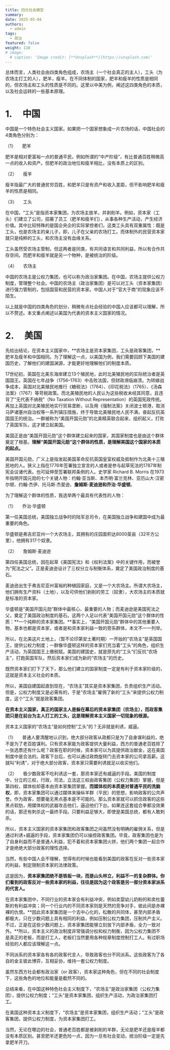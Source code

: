 ```yaml
---
title: 四元社会模型
summary: 
date: 2025-05-04
authors:
  - admin
tags:
  - 政治
featured: false
weight: 110
# image:
  # caption: 'Image credit: [**Unsplash**](https://unsplash.com)'
---
```




总体而言，人类社会由四类角色组成，农场主（一个社会真正的主人），工头（为农场主打工的人），肥羊，瘦羊。在不同体制的国家，肥羊和瘦羊的性质是相同的，但农场主和工头的性质是不同的。这里以中美为例，阐述这四类角色的本质，以及社会运转的一些基本原理。

# 1.     中国

中国是一个特色社会主义国家。如果把一个国家想象成一片农场的话，中国社会的4类角色分别为：

（1）     肥羊

肥羊是相对更富裕一点的普通平民，例如所谓的“中产阶级”，有比普通百姓稍微高一点的收入和资产。但肥羊的政治地位和瘦羊相比，没有本质上的区别。

（2）     瘦羊

瘦羊指最广大的普通贫穷百姓，和肥羊只是有资产和收入差距，但不影响肥羊和瘦羊的性质是相同。

（3）     工头

在中国，“工头”是指资本家集团，为农场主放羊，并剥削羊。例如，资本家（工头）们建立了公司，招募了员工（肥羊和瘦羊们），从事各种生产活动，产生经济价值。其中比较特殊的是国企央企的实际掌控者们，这类工头具有双重属性：既是工头，也是农场主的亲儿子，即，儿子在父亲的农场打工。而体制外的民营资本家就只是纯粹的工头，和农场主没有血缘关系。

工头虽然受农场主管制，但这两者是同类，有共同语言和共同利益，所以有合作共存空间。而肥羊和瘦羊就是另一个物种，是被统治的阶级。

（4）     农场主

中国的农场主是公权力集团，也可以称为政治家集团。在中国，农场主提供公权力制度，管理整个社会。中国的农场主（政治家集团）是可以对工头（资本家集团）进行强力管制的，包括国营和民营的资本家。中国人对于“官大于商”的现象应该不陌生。

以上就是中国的四类角色的划分，稍微有点社会经验的中国人应该都可以理解，所以不赘述。本文重点阐述以美国为代表的资本主义国家的情况。



# 2.     美国

先给出结论，在资本主义国家中，**农场主是资本家集团，工头是政客集团，**肥羊及瘦羊和中国相同。为了理解这一点，以美国为例，我们需要回顾下美国的建国历史，了解他们的建国渊源，才能更好地理解他们的制度本质。

17世纪初，英国在北美东海岸建立13个殖民地，此时北美殖民地的实际统治者是英国国王。英国在七年战争（1756–1763）中击败法国，但财政濒临崩溃。为转嫁战争成本，英国对北美殖民地推行《糖税法》（1764）、《印花税法》（1765）、《汤森法案》（1767）等苛税政策。而北美殖民地的人民认为这些税收未经其同意，且违背了“无代表不纳税”（No Taxation Without Representation）的英国宪政传统。再加上英国对北美殖民地实行贸易垄断，以及用《强制法案》关闭波士顿港，取消马萨诸塞州自治权等一系列镇压措施，终于导致北美殖民地人民不满，奋起反抗英国国王的统治。一群被称为“美国开国元勋”的北美精英联合起来，组织起义，打败了英国军队，这才建立起美国。

美国正是由“美国开国元勋”这个群体建立起来的国家，其国家制度也是由这个群体奠定了根基。**理解“美国开国元勋”这个群体的性质，是理解美国这个国家的本质的起点。**

美国开国元勋，广义上是指发起美国革命反抗英国皇室权威及抵制作为北美十三殖民地的人。狭义上指在1776年签署独立宣言的人或者是参与起草宪法的1787年制宪会议诸代表。也可延伸至签署联邦条例的人。史学家 Richard B. Morris 在1973年指明开国元勋的七个关键人物：约翰·亚当斯、本杰明·富兰克林、亚历山大·汉密尔顿、约翰·杰伊、托马斯·杰斐逊、**詹姆斯·麦迪逊和乔治·华盛顿**。

为了理解这个群体的性质，我选举两个最具有代表性的人物：

（1）     乔治·华盛顿

第一任美国总统，美国独立战争时的陆军总司令，在美国独立战争和建国中成为最重要的角色。

华盛顿是弗吉尼亚州一个大农场主，其拥有的庄园面积达8000英亩（32平方公里），他拥有317个奴隶。

（2）     詹姆斯·麦迪逊

第四任美国总统，因在起草《美国宪法》和《权利法案》中的关键作用，而被誉为“宪法之父”。正是麦迪逊设计了三权分立与制衡体系，奠定了美国政治制度的基石。

麦迪逊出生于弗吉尼亚州富裕的种植园家庭，又是一个大农场主。所谓大农场主，他们拥有生产资料（土地），以及可供他们剥削的劳工（奴隶），大农场主的本质就是标准的资本家。

华盛顿是“美国开国元勋”群体中最核心、最重要的人物；而麦迪逊是美国宪法之父，奠定了美国政治制度的基石。这两个人足以代表“美国开国元勋”这个群体的性质：**一个纯粹的资本家集团。**事实上，“美国开国元勋”群体中的其他重要人物，基本也都是资本家，或者是和资本家利益一致的旁系群体，本文不一一列举。

所以，在北美这片土地上，（暂不论印第安土著时期）一开始的“农场主”是英国国王，提供公权力制度；一群像华盛顿这样的资本家们充当着“工头”的角色，组织生产活动，为英国国王上缴税赋。美国的建国史，就是原先的“工头”们反抗“农场主”，打跑英国军队，然后资本家们成为新的“农场主”的历史。

既然资本家们打下了天下，那么他们建立的国家制度一定是有利于资本家阶级的，这就是资本主义社会的本质。

所以，美国自建国起直到现在，“农场主”其实是资本家集团，负责组织生产活动。但是，公权力制度又是必需有的，于是“农场主”雇佣了新的“工头“来提供公权力制度，这个“工头”就是政客集团。

**在资本主义国家，真正的国家主人是躲在幕后的资本家集团（农场主），而政客集团只是在前台为主人打工的工头，这是理解资本主义国家一切现象的根源。**

资本主义国家的“农场主”是如何控制“工头”的？无非就是利诱，威逼。

（1）     普通人要清醒地认识到，绝大部分政客从政都只是为了自身谋利益的，绝不是为了老百姓谋利。只有资本家能为政客提供大量利益，西方的普通老百姓除了一张选票还有什么呢？政客在职的时候，资本家可以为其提供政治献金，这在美国制度中是合法的。政客下台后，也可以通过政商旋转门去资本家的公司拿高薪。这就叫“利诱”，对于绝大部分政客，资本家只需要利诱就足以收买他们。

（2）     极少数政客不吃利诱这一套，那资本家还有威逼的手段。美国的制度中，分立的三权，行政，司法，立法这三权由政客集团（公权力集团）掌握，但是第四权，媒体权却基本由资本家集团掌握。**而媒体权的本质是对普通平民的洗脑权**，即，资本家集团可以通过媒体来操纵羊群（平民）的思想，影响政客的公共声誉。作为政客，想要毫无黑点基本是不可能的。那么资本家就可以抓住政客的这些黑点软肋，用媒体权的武器攻击他们，逼迫他们下台。如果连这套组合拳都没效果的话，那还有刺杀这一最终手段。只要利益足够大，即使是美国总统，都有人敢刺杀。

所以，资本主义国家的资本家集团和政客集团之间虽然没有明确的雇佣关系，但是通过利诱+威逼的手段，资本家集团仍可以操控政客集团。毕竟，政客集团也是为了自身利益而不是普通人利益，犯不着和资本家集团火拼，他们两个集团一起合作才是绝绝大部分政客的理性选择。

当然，有些中国人会不理解，觉得有的时候也能看到美国的政客在反对一些资本家的利益，制定限制资本家的法律政策。

这是因为，**资本家集团绝不是铁板一块，而是山头林立，利益不一的复杂群体。你们看到的政客反对一些资本家的利益，往往是因为这个政客是另一部分资本家派系的代言人。**

在资本家集团中，不同行业的资本家会有利益冲突，例如卖婴幼儿奶粉的和卖杜蕾斯的有利益冲突；同一个行业内的不同资本家则是天然的竞争对手，彼此间是赤裸裸的仇恨。**因此资本家集团是一个去中心化的，松散的共同体，甚至内部矛盾都极大，只在少数问题上具有相同的利益，例如压制公权力集团，压制共产主义。不过，正是在这些少数问题上，资本家集团能够立刻放下内部矛盾，全力一致对外。**所以，资本主义的政治制度非常强调分权和权力制衡，因为公权力集团不是真正的老板，而是打工人，老板们当然要用各种规章制度控制打工人。有过职场经验的人都应该理解这一点。

不同派系的资本家各有各的政客代言人，导致政客也分不同派系。这些政客为了各自的金主彼此博弈，互相妥协，维持一套公权力制度。

虽然东西方社会都有政治家（or 政客），资本家这种角色，但在不同的社会制度下，这些角色的地位和能量是截然不同的。

总结来看，在中国这种特色社会主义制度下，“农场主”是政治家集团（公权力集团），提供公权力制度；“工头”是资本家集团，组织生产活动，为政治家集团打工。

在美国这种资本主义制度下，“农场主”是资本家集团，组织生产活动；“工头”是政客集团，提供公权力制度，为资本家集团打工。

当然，无论在哪边的社会，普通老百姓都是被剥削的羊群，无论是肥羊还是瘦羊都没有本质区别。甚至肥羊还更危险一点，因为一旦有社会变动，统治阶级一定是先拿肥羊开刀。
